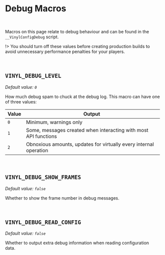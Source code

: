 # Debug Macros

&nbsp;

Macros on this page relate to debug behaviour and can be found in the `__VinylConfigDebug` script.

!> You should turn off these values before creating production builds to avoid unnecessary performance penalties for your players.

&nbsp;

## `VINYL_DEBUG_LEVEL`

*Default value: `0`*

How much debug spam to chuck at the debug log. This macro can have one of three values:

|Value|Output                                                            |
|-----|------------------------------------------------------------------|
|`0`  |Minimum, warnings only                                            |
|`1`  |Some, messages created when interacting with most API functions   |
|`2`  |Obnoxious amounts, updates for virtually every internal operation|

&nbsp;

## `VINYL_DEBUG_SHOW_FRAMES`

*Default value: `false`*

Whether to show the frame number in debug messages.

&nbsp;

## `VINYL_DEBUG_READ_CONFIG`

*Default value: `false`*

Whether to output extra debug information when reading configuration data.